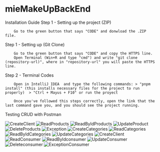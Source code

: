 ﻿# mieMakeUpBackEnd
Installation Guide
Step 1 - Setting up the project (ZIP)

        Go to the green button that says "CODE" and donwload the .ZIP file.

Step 1 - Setting up (Git Clone)

        Go to the green button that says "CODE" and copy the HTTPS line.
        Open Terminal (Win+R and type "cmd") and write "git clone (repository-url)", where in "repository-url" you will paste the HTTPS line.

Step 2 - Terminal Codes

        Open in IntelliJ IDEA  and type the following commands: > "pnpm install" (this installs necessary files for the project to run properly)  > "Ctrl + Mayus + F10" or run the proyect

        Once you've followed this steps correctly, open the link that the last command gave you, and you should see the project running.

Testing CRUD with Postman
 
![CreateClient](https://github.com/user-attachments/assets/7925fef8-2fd3-44ed-8359-69d8c834bd11)
![ReadProducts](https://github.com/user-attachments/assets/cd1e47d4-0d74-43fb-93b9-6a603cb4c38b)
![ReadByIdProducts](https://github.com/user-attachments/assets/9a8807e6-edcf-4745-8b19-7b572d767c7c)
![UpdateProduct](https://github.com/user-attachments/assets/64c3f7c2-ce36-4401-9159-2caeaa54b36c)
![DeleteProducts](https://github.com/user-attachments/assets/be48c313-d32d-480b-90f5-b4dd3d334b2e)
![Exception](https://github.com/user-attachments/assets/169b937f-d18f-4bd2-b9bd-5efa52e5638c)
![CreateCategories](https://github.com/user-attachments/assets/511bc881-b990-4fb5-bf53-bd7cada554e2)
![ReadCategories](https://github.com/user-attachments/assets/811d612e-08d4-464b-8680-301bdd3e56bf)
![ReadByIdCategories](https://github.com/user-attachments/assets/ee823e71-e115-4f0d-bb57-7f8b10cb4aee)
![UpdateCategories](https://github.com/user-attachments/assets/585b19f4-143d-48f3-a504-1b5b02b1f070)
![CreateClient](https://github.com/user-attachments/assets/c2deff8e-398d-45d8-8f3e-71e28d84b031)
![ReadConsumer](https://github.com/user-attachments/assets/4fef16f2-c7fa-4f57-ad01-4a89fd4fc7d5)
![ReadByIdconsumer](https://github.com/user-attachments/assets/dd1d520a-5ea5-43f3-a15b-fde84bec954b)
![UpdateConsumer](https://github.com/user-attachments/assets/a44d3962-4f14-47f2-bc86-cd0a80df6ada)
![Deleteconsumer](https://github.com/user-attachments/assets/2aa99946-2cfe-4e6a-a69f-abaeabc575f7)
![ExceptionConsumer](https://github.com/user-attachments/assets/4433cbbb-c37a-4a7f-8b49-170b5818b23f)
